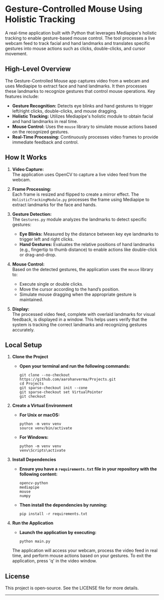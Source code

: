 # Gesture-Controlled Mouse Using Holistic Tracking

A real-time application built with Python that leverages Mediapipe's holistic tracking to enable gesture-based mouse control. The tool processes a live webcam feed to track facial and hand landmarks and translates specific gestures into mouse actions such as clicks, double-clicks, and cursor movement.

## High-Level Overview

The Gesture-Controlled Mouse app captures video from a webcam and uses Mediapipe to extract face and hand landmarks. It then processes these landmarks to recognize gestures that control mouse operations. Key features include:
- **Gesture Recognition:** Detects eye blinks and hand gestures to trigger left/right clicks, double-clicks, and mouse dragging.
- **Holistic Tracking:** Utilizes Mediapipe's holistic module to obtain facial and hand landmarks in real time.
- **Mouse Control:** Uses the `mouse` library to simulate mouse actions based on the recognized gestures.
- **Real-Time Processing:** Continuously processes video frames to provide immediate feedback and control.

## How It Works

1. **Video Capture:**  
   The application uses OpenCV to capture a live video feed from the webcam.

2. **Frame Processing:**  
   Each frame is resized and flipped to create a mirror effect. The `HolisticTrackingModule.py` processes the frame using Mediapipe to extract landmarks for the face and hands.

3. **Gesture Detection:**  
   The `Gestures.py` module analyzes the landmarks to detect specific gestures:
   - **Eye Blinks:** Measured by the distance between key eye landmarks to trigger left and right clicks.
   - **Hand Gestures:** Evaluates the relative positions of hand landmarks (e.g., fingertip to thumb distance) to enable actions like double-click or drag-and-drop.
   
4. **Mouse Control:**  
   Based on the detected gestures, the application uses the `mouse` library to:
   - Execute single or double clicks.
   - Move the cursor according to the hand’s position.
   - Simulate mouse dragging when the appropriate gesture is maintained.

5. **Display:**  
   The processed video feed, complete with overlaid landmarks for visual feedback, is displayed in a window. This helps users verify that the system is tracking the correct landmarks and recognizing gestures accurately.

## Local Setup

1. **Clone the Project**

   - **Open your terminal and run the following commands:**
      ```
      git clone --no-checkout https://github.com/aarohanverma/Projects.git
      cd Projects
      git sparse-checkout init --cone
      git sparse-checkout set VirtualPointer
      git checkout
      ```

2. **Create a Virtual Environment**

   - **For Unix or macOS:**
      ```
      python -m venv venv
      source venv/bin/activate
      ``` 
   - **For Windows:**
      ```
      python -m venv venv
      venv\Scripts\activate
      ```

3. **Install Dependencies**

   - **Ensure you have a `requirements.txt` file in your repository with the following content:**
      ```
      opencv-python
      mediapipe
      mouse
      numpy
      ```
   - **Then install the dependencies by running:**
      ```
      pip install -r requirements.txt
      ```
      
4. **Run the Application**

   - **Launch the application by executing:**
      ```
      python main.py
      ```
   The application will access your webcam, process the video feed in real time, and perform mouse actions based on your gestures. To exit the application, press 'q' in the video window.

## License

This project is open-source. See the LICENSE file for more details.

---